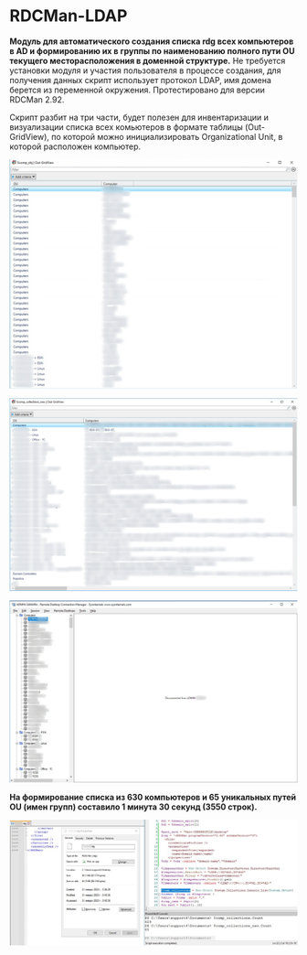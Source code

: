 # RDCMan-LDAP
**Модуль для автоматического создания списка rdg всех компьютеров в AD и формированию их в группы по наименованию полного пути OU текущего месторасположения в доменной структуре.** Не требуется установки модуля и участия пользователя в процессе создания, для получения данных скрипт использует протокол LDAP, имя домена берется из переменной окружения. Протестировано для версии RDCMan 2.92.

Скрипт разбит на три части, будет полезен для инвентаризации и визуализации списка всех комьютеров в формате таблицы (Out-GridView), по которой можно инициализировать Organizational Unit, в которой расположен компьютер.

![Image alt](https://github.com/Lifailon/RDCMan-LDAP/blob/rsa/Screen/Out-GridView-0.1.jpg)

![Image alt](https://github.com/Lifailon/RDCMan-LDAP/blob/rsa/Screen/Out-GridView-0.2.jpg)

![Image alt](https://github.com/Lifailon/RDCMan-LDAP/blob/rsa/Screen/RDCMan-List.jpg)

**На формирование списка из 630 компьютеров и 65 уникальных путей OU (имен групп) составило 1 минута 30 секунд (3550 строк).**

![Image alt](https://github.com/Lifailon/RDCMan-LDAP/blob/rsa/Screen/rdg-file.jpg)
